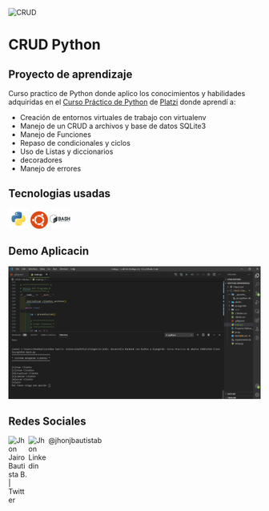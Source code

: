 ![CRUD](https://2.bp.blogspot.com/-pqTHEdAQ7Vs/V-hQyNCwnzI/AAAAAAAAADg/hQMk_hsphCg17rc4x-8eJBCqc8_Ytcs8gCLcB/s1600/mongodb-crud-operations1.png)
# CRUD Python
## Proyecto de aprendizaje
Curso practico de Python donde aplico los conocimientos y habilidades adquiridas en el [Curso Práctico de Python](https://platzi.com/clases/python-practico/) de [Platzi](https://platzi.com) donde aprendí a:

 - Creación de entornos virtuales de trabajo con virtualenv
 - Manejo de un CRUD a archivos y base de datos SQLite3
 - Manejo de Funciones
 - Repaso de condicionales y ciclos
 - Uso de Listas y diccionarios
 - decoradores
 - Manejo de errores
 
## Tecnologias usadas
<code><img height="40" src="https://raw.githubusercontent.com/github/explore/80688e429a7d4ef2fca1e82350fe8e3517d3494d/topics/python/python.png"></code> <code><img height="35" src="https://raw.githubusercontent.com/github/explore/80688e429a7d4ef2fca1e82350fe8e3517d3494d/topics/ubuntu/ubuntu.png"></code> <code><img height="40" src="https://raw.githubusercontent.com/github/explore/80688e429a7d4ef2fca1e82350fe8e3517d3494d/topics/bash/bash.png"></code>

## Demo Aplicacin

<img src="print_soft.png" alt="software">


## Redes Sociales
@jhonjbautistab
<a href="https://twitter.com/jhonjbautistab" target="_blank">
  <img align="left" alt="Jhon Jairo Bautista B. | Twitter" width="40px" src="https://cdn.jsdelivr.net/npm/simple-icons@v3/icons/twitter.svg" />
</a>
<a href="https://www.linkedin.com/in/jhonjbautistab/" target="_blank">
  <img align="left" alt="Jhon Linkedin" width="40px" src="https://cdn.jsdelivr.net/npm/simple-icons@v3/icons/linkedin.svg" />
</a>

